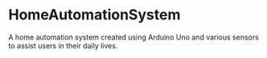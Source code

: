 # HomeAutomationSystem
A home automation system created using Arduino Uno and various sensors to assist users in their daily lives.

